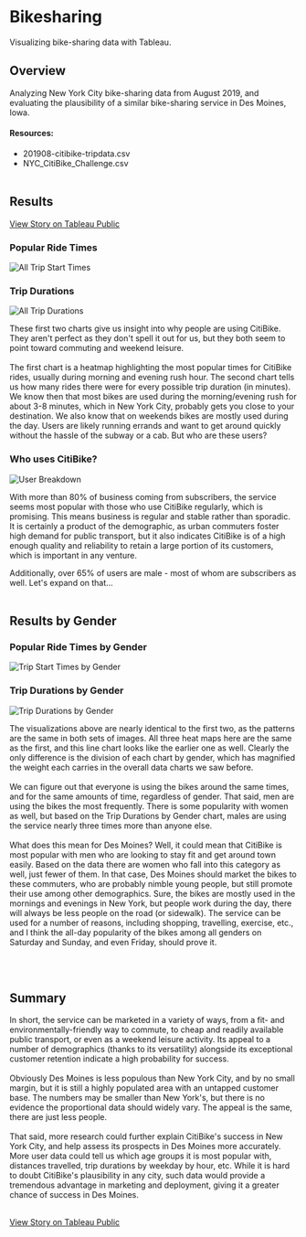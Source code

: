 # Bikesharing
Visualizing bike-sharing data with Tableau.

## Overview
Analyzing New York City bike-sharing data from August 2019, and evaluating the plausibility of a similar bike-sharing service in Des Moines, Iowa.
#### Resources:
* 201908-citibike-tripdata.csv
* NYC_CitiBike_Challenge.csv
<br></br>

## Results
[View Story on Tableau Public](https://public.tableau.com/views/NYC_Bikesharing_Challenge/NYCCitiBikeAnalysis?:language=en-US&publish=yes&:display_count=n&:origin=viz_share_link)

### Popular Ride Times
![All Trip Start Times](./Resources/When-Do-People-CitiBike.png)

### Trip Durations
![All Trip Durations](./Resources/All-Checkout-Times.png)

These first two charts give us insight into why people are using CitiBike. They aren't perfect as they don't spell it out for us, but they both seem to point toward commuting and weekend leisure.<br></br>
The first chart is a heatmap highlighting the most popular times for CitiBike rides, usually during morning and evening rush hour. The second chart tells us how many rides there were for every possible trip duration (in minutes). We know then that most bikes are used during the morning/evening rush for about 3-8 minutes, which in New York City, probably gets you close to your destination. We also know that on weekends bikes are mostly used during the day. Users are likely running errands and want to get around quickly without the hassle of the subway or a cab. But who are these users?


### Who uses CitiBike?
![User Breakdown](./Resources/Who-Uses-CitiBike.png)

With more than 80% of business coming from subscribers, the service seems most popular with those who use CitiBike regularly, which is promising. This means business is regular and stable rather than sporadic. It is certainly a product of the demographic, as urban commuters foster high demand for public transport, but it also indicates CitiBike is of a high enough quality and reliability to retain a large portion of its customers, which is important in any venture.

Additionally, over 65% of users are male - most of whom are subscribers as well. Let's expand on that...
<br></br>

## Results by Gender
### Popular Ride Times by Gender
![Trip Start Times by Gender](./Resources/When-by-Gender.png)

### Trip Durations by Gender
![Trip Durations by Gender](./Resources/TripDurations-by-Gender.png)

The visualizations above are nearly identical to the first two, as the patterns are the same in both sets of images. All three heat maps here are the same as the first, and this line chart looks like the earlier one as well. Clearly the only difference is the division of each chart by gender, which has magnified the weight each carries in the overall data charts we saw before.<br></br>
We can figure out that everyone is using the bikes around the same times, and for the same amounts of time, regardless of gender. That said, men are using the bikes the most frequently. There is some popularity with women as well, but based on the Trip Durations by Gender chart, males are using the service nearly three times more than anyone else.<br></br>
What does this mean for Des Moines? Well, it could mean that CitiBike is most popular with men who are looking to stay fit and get around town easily. Based on the data there are women who fall into this category as well, just fewer of them. In that case, Des Moines should market the bikes to these commuters, who are probably nimble young people, but still promote their use among other demographics. Sure, the bikes are mostly used in the mornings and evenings in New York, but people work during the day, there will always be less people on the road (or sidewalk). The service can be used for a number of reasons, including shopping, travelling, exercise, etc., and I think the all-day popularity of the bikes among all genders on Saturday and Sunday, and even Friday, should prove it.

<br></br>

## Summary
In short, the service can be marketed in a variety of ways, from a fit- and environmentally-friendly way to commute, to cheap and readily available public transport, or even as a weekend leisure activity. Its appeal to a number of demographics (thanks to its versatility) alongside its exceptional customer retention indicate a high probability for success.<br></br>
Obviously Des Moines is less populous than New York City, and by no small margin, but it is still a highly populated area with an untapped customer base. The numbers may be smaller than New York's, but there is no evidence the proportional data should widely vary. The appeal is the same, there are just less people.<br></br>
That said, more research could further explain CitiBike's success in New York City, and help assess its prospects in Des Moines more accurately. More user data could tell us which age groups it is most popular with, distances travelled, trip durations by weekday by hour, etc. While it is hard to doubt CitiBike's plausibility in any city, such data would provide a tremendous advantage in marketing and deployment, giving it a greater chance of success in Des Moines.
<br></br>

[View Story on Tableau Public](https://public.tableau.com/views/NYC_Bikesharing_Challenge/NYCCitiBikeAnalysis?:language=en-US&publish=yes&:display_count=n&:origin=viz_share_link)
